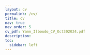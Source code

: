 ```yaml
---
layout: cv
permalink: /cv/
title: cv
nav: true
nav_order: 5
cv_pdf: Yann_Ilboudo_CV_Oct302024.pdf
description: 
toc:
  sidebar: left
---
```

